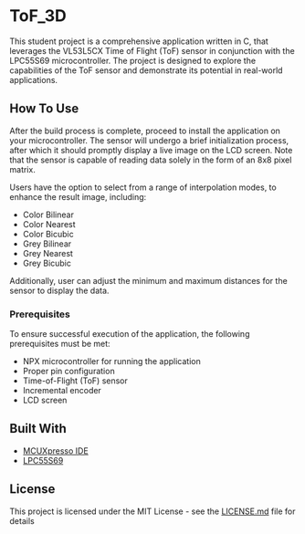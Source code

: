 # ToF_3D
This student project is a comprehensive application written in C, that leverages the VL53L5CX Time of Flight (ToF) sensor in conjunction with the LPC55S69 microcontroller. The project is designed to explore the capabilities of the ToF sensor and demonstrate its potential in real-world applications.

## How To Use

After the build process is complete, proceed to install the application on your microcontroller. The sensor will undergo a brief initialization process, after which it should promptly display a live image on the LCD screen. Note that the sensor is capable of reading data solely in the form of an 8x8 pixel matrix.

Users have the option to select from a range of interpolation modes, to enhance the result image, including:

* Color Bilinear
* Color Nearest
* Color Bicubic
* Grey Bilinear
* Grey Nearest
* Grey Bicubic

Additionally, user can adjust the minimum and maximum distances for the sensor to display the data.

### Prerequisites

To ensure successful execution of the application, the following prerequisites must be met:

* NPX microcontroller for running the application
* Proper pin configuration
* Time-of-Flight (ToF) sensor
* Incremental encoder
* LCD screen

## Built With

* [MCUXpresso IDE](https://www.nxp.com/design/software/development-software/mcuxpresso-software-and-tools-/mcuxpresso-integrated-development-environment-ide:MCUXpresso-IDE)
* [LPC55S69](https://www.nxp.com/products/processors-and-microcontrollers/arm-microcontrollers/general-purpose-mcus/lpc5500-cortex-m33/high-efficiency-arm-cortex-m33-based-microcontroller-family:LPC55S6x)

## License

This project is licensed under the MIT License - see the [LICENSE.md](LICENSE.md) file for details
